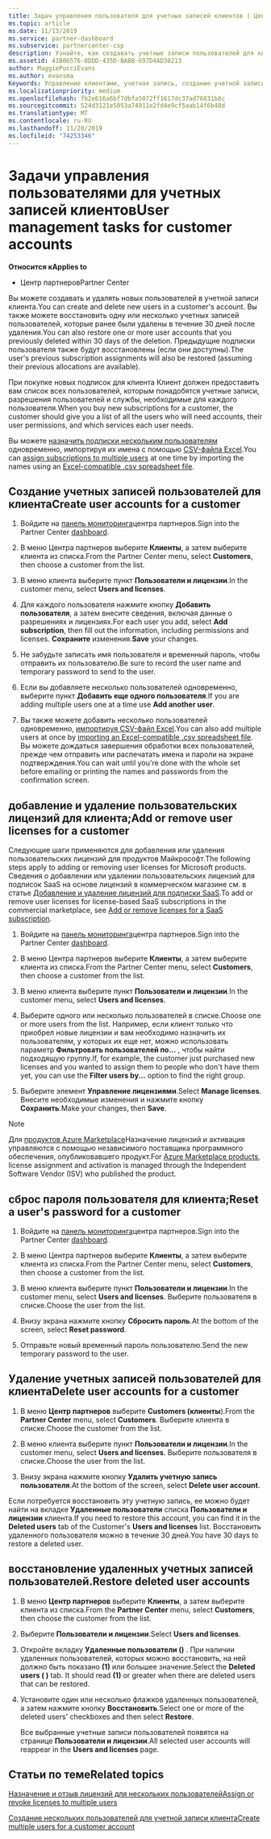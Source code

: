 ```yaml
---
title: Задач управления пользователя для учетных записей клиентов | Центр партнеров
ms.topic: article
ms.date: 11/13/2019
ms.service: partner-dashboard
ms.subservice: partnercenter-csp
description: Узнайте, как создавать учетные записи пользователей для клиентов, добавлять или удалять пользовательские лицензии, сбрасывать пароли пользователей, удалять учетные записи пользователей и восстанавливать их.
ms.assetid: 41B06576-8DDD-435D-BABB-697D4AD30213
author: MaggiePucciEvans
ms.author: evansma
Keywords: Управление клиентами, учетная запись, создание учетной записи, лицензии, назначение лицензии, Управление пользователями, пароль, сброс пароля, смена пароля
ms.localizationpriority: medium
ms.openlocfilehash: fb2e616a6bf7dbfa5072ff1617dc37ad76831b8c
ms.sourcegitcommit: 524d3121e5053a74911e2fd4e9cf5aab14f6b48d
ms.translationtype: MT
ms.contentlocale: ru-RU
ms.lasthandoff: 11/20/2019
ms.locfileid: "74253346"
---
```

# <a name="user-management-tasks-for-customer-accounts"></a><span data-ttu-id="54070-104">Задачи управления пользователями для учетных записей клиентов</span><span class="sxs-lookup"><span data-stu-id="54070-104">User management tasks for customer accounts</span></span>

<span data-ttu-id="54070-105">**Относится к**</span><span class="sxs-lookup"><span data-stu-id="54070-105">**Applies to**</span></span>

- <span data-ttu-id="54070-106">Центр партнеров</span><span class="sxs-lookup"><span data-stu-id="54070-106">Partner Center</span></span>

<span data-ttu-id="54070-107">Вы можете создавать и удалять новых пользователей в учетной записи клиента.</span><span class="sxs-lookup"><span data-stu-id="54070-107">You can create and delete new users in a customer's account.</span></span> <span data-ttu-id="54070-108">Вы также можете восстановить одну или несколько учетных записей пользователей, которые ранее были удалены в течение 30 дней после удаления.</span><span class="sxs-lookup"><span data-stu-id="54070-108">You can also restore one or more user accounts that you previously deleted within 30 days of the deletion.</span></span> <span data-ttu-id="54070-109">Предыдущие подписки пользователя также будут восстановлены (если они доступны).</span><span class="sxs-lookup"><span data-stu-id="54070-109">The user's previous subscription assignments will also be restored (assuming their previous allocations are available).</span></span>

<span data-ttu-id="54070-110">При покупке новых подписок для клиента Клиент должен предоставить вам список всех пользователей, которым понадобятся учетные записи, разрешения пользователей и службы, необходимые для каждого пользователя.</span><span class="sxs-lookup"><span data-stu-id="54070-110">When you buy new subscriptions for a customer, the customer should give you a list of all the users who will need accounts, their user permissions, and which services each user needs.</span></span>  

<span data-ttu-id="54070-111">Вы можете [назначить подписки нескольким пользователям](bulk-license-provisioning-for-multiple-users.md) одновременно, импортируя их имена с помощью [CSV-файла Excel](adding-multiple-users-to-a-customer-account.md).</span><span class="sxs-lookup"><span data-stu-id="54070-111">You can [assign subscriptions to multiple users](bulk-license-provisioning-for-multiple-users.md) at one time by importing the names using an [Excel-compatible .csv spreadsheet file](adding-multiple-users-to-a-customer-account.md).</span></span>

<a href="" id="createuseraccounts"></a>

## <a name="create-user-accounts-for-a-customer"></a><span data-ttu-id="54070-112">Создание учетных записей пользователей для клиента</span><span class="sxs-lookup"><span data-stu-id="54070-112">Create user accounts for a customer</span></span>

1. <span data-ttu-id="54070-113">Войдите на [панель мониторинга](https://partner.microsoft.com/dashboard)центра партнеров.</span><span class="sxs-lookup"><span data-stu-id="54070-113">Sign into the Partner Center [dashboard](https://partner.microsoft.com/dashboard).</span></span>

2. <span data-ttu-id="54070-114">В меню Центра партнеров выберите **Клиенты**, а затем выберите клиента из списка.</span><span class="sxs-lookup"><span data-stu-id="54070-114">From the Partner Center menu, select **Customers**, then choose a customer from the list.</span></span>

3. <span data-ttu-id="54070-115">В меню клиента выберите пункт **Пользователи и лицензии**.</span><span class="sxs-lookup"><span data-stu-id="54070-115">In the customer menu, select **Users and licenses**.</span></span>

4. <span data-ttu-id="54070-116">Для каждого пользователя нажмите кнопку **Добавить пользователя**, а затем внесите сведения, включая данные о разрешениях и лицензиях.</span><span class="sxs-lookup"><span data-stu-id="54070-116">For each user you add, select **Add subscription**, then fill out the information, including permissions and licenses.</span></span> <span data-ttu-id="54070-117">**Сохраните** изменения.</span><span class="sxs-lookup"><span data-stu-id="54070-117">**Save** your changes.</span></span>

5. <span data-ttu-id="54070-118">Не забудьте записать имя пользователя и временный пароль, чтобы отправить их пользователю.</span><span class="sxs-lookup"><span data-stu-id="54070-118">Be sure to record the user name and temporary password to send to the user.</span></span>

6. <span data-ttu-id="54070-119">Если вы добавляете несколько пользователей одновременно, выберите пункт **Добавить еще одного пользователя**.</span><span class="sxs-lookup"><span data-stu-id="54070-119">If you are adding multiple users one at a time use **Add another user**.</span></span>

7. <span data-ttu-id="54070-120">Вы также можете добавить несколько пользователей одновременно, [импортируя CSV-файл Excel](adding-multiple-users-to-a-customer-account.md).</span><span class="sxs-lookup"><span data-stu-id="54070-120">You can also add multiple users at once by [importing an Excel-compatible .csv spreadsheet file](adding-multiple-users-to-a-customer-account.md).</span></span> <span data-ttu-id="54070-121">Вы можете дождаться завершения обработки всех пользователей, прежде чем отправить или распечатать имена и пароли на экране подтверждения.</span><span class="sxs-lookup"><span data-stu-id="54070-121">You can wait until you're done with the whole set before emailing or printing the names and passwords from the confirmation screen.</span></span>

<a href="" id="userlicensing"></a>

## <a name="add-or-remove-user-licenses-for-a-customer"></a><span data-ttu-id="54070-122">добавление и удаление пользовательских лицензий для клиента;</span><span class="sxs-lookup"><span data-stu-id="54070-122">Add or remove user licenses for a customer</span></span>

<span data-ttu-id="54070-123">Следующие шаги применяются для добавления или удаления пользовательских лицензий для продуктов Майкрософт.</span><span class="sxs-lookup"><span data-stu-id="54070-123">The following steps apply to adding or removing user licenses for Microsoft products.</span></span> <span data-ttu-id="54070-124">Сведения о добавлении или удалении пользовательских лицензий для подписок SaaS на основе лицензий в коммерческом магазине см. в статье [Добавление и удаление лицензий для подписки SaaS](csp-commercial-marketplace-manage.md#add-or-remove-licenses-for-a-saas-subscription).</span><span class="sxs-lookup"><span data-stu-id="54070-124">To add or remove user licenses for license-based SaaS subscriptions in the commercial marketplace, see [Add or remove licenses for a SaaS subscription](csp-commercial-marketplace-manage.md#add-or-remove-licenses-for-a-saas-subscription).</span></span>

1. <span data-ttu-id="54070-125">Войдите на [панель мониторинга](https://partner.microsoft.com/dashboard)центра партнеров.</span><span class="sxs-lookup"><span data-stu-id="54070-125">Sign into the Partner Center [dashboard](https://partner.microsoft.com/dashboard).</span></span>

2. <span data-ttu-id="54070-126">В меню Центра партнеров выберите **Клиенты**, а затем выберите клиента из списка.</span><span class="sxs-lookup"><span data-stu-id="54070-126">From the Partner Center menu, select **Customers**, then choose a customer from the list.</span></span>

3. <span data-ttu-id="54070-127">В меню клиента выберите пункт **Пользователи и лицензии**.</span><span class="sxs-lookup"><span data-stu-id="54070-127">In the customer menu, select **Users and licenses**.</span></span>

4. <span data-ttu-id="54070-128">Выберите одного или несколько пользователей в списке.</span><span class="sxs-lookup"><span data-stu-id="54070-128">Choose one or more users from the list.</span></span> <span data-ttu-id="54070-129">Например, если клиент только что приобрел новые лицензии и вам необходимо назначить их пользователям, у которых их еще нет, можно использовать параметр **Фильтровать пользователей по...** , чтобы найти подходящую группу.</span><span class="sxs-lookup"><span data-stu-id="54070-129">If, for example, the customer just purchased new licenses and you wanted to assign them to people who don't have them yet, you can use the **Filter users by...** option to find the right group.</span></span>

5. <span data-ttu-id="54070-130">Выберите элемент **Управление лицензиями**.</span><span class="sxs-lookup"><span data-stu-id="54070-130">Select **Manage licenses**.</span></span> <span data-ttu-id="54070-131">Внесите необходимые изменения и нажмите кнопку **Сохранить**.</span><span class="sxs-lookup"><span data-stu-id="54070-131">Make your changes, then **Save**.</span></span>

> [!NOTE]
> <span data-ttu-id="54070-132">Для [продуктов Azure Marketplace](csp-commercial-marketplace-manage.md#assign-licenses-and-activate-a-subscription-on-behalf-of-a-customer)Назначение лицензий и активация управляются с помощью независимого поставщика программного обеспечения, опубликовавшего продукт.</span><span class="sxs-lookup"><span data-stu-id="54070-132">For [Azure Marketplace products](csp-commercial-marketplace-manage.md#assign-licenses-and-activate-a-subscription-on-behalf-of-a-customer), license assignment and activation is managed through the Independent Software Vendor (ISV) who published the product.</span></span>

<a href="" id="resetpassword"></a>

## <a name="reset-a-users-password-for-a-customer"></a><span data-ttu-id="54070-133">сброс пароля пользователя для клиента;</span><span class="sxs-lookup"><span data-stu-id="54070-133">Reset a user's password for a customer</span></span>

1. <span data-ttu-id="54070-134">Войдите на [панель мониторинга](https://partner.microsoft.com/dashboard)центра партнеров.</span><span class="sxs-lookup"><span data-stu-id="54070-134">Sign into the Partner Center [dashboard](https://partner.microsoft.com/dashboard).</span></span>

2. <span data-ttu-id="54070-135">В меню Центра партнеров выберите **Клиенты**, а затем выберите клиента из списка.</span><span class="sxs-lookup"><span data-stu-id="54070-135">From the Partner Center menu, select **Customers**, then choose a customer from the list.</span></span>

3.  <span data-ttu-id="54070-136">В меню клиента выберите пункт **Пользователи и лицензии**.</span><span class="sxs-lookup"><span data-stu-id="54070-136">In the customer menu, select **Users and licenses**.</span></span> <span data-ttu-id="54070-137">Выберите пользователя в списке.</span><span class="sxs-lookup"><span data-stu-id="54070-137">Choose the user from the list.</span></span>

4.  <span data-ttu-id="54070-138">Внизу экрана нажмите кнопку **Сбросить пароль**.</span><span class="sxs-lookup"><span data-stu-id="54070-138">At the bottom of the screen, select **Reset password**.</span></span> 

5.  <span data-ttu-id="54070-139">Отправьте новый временный пароль пользователю.</span><span class="sxs-lookup"><span data-stu-id="54070-139">Send the new temporary password to the user.</span></span>

<a href="" id="deleteuseraccounts"></a>

## <a name="delete-user-accounts-for-a-customer"></a><span data-ttu-id="54070-140">Удаление учетных записей пользователей для клиента</span><span class="sxs-lookup"><span data-stu-id="54070-140">Delete user accounts for a customer</span></span>

1.  <span data-ttu-id="54070-141">В меню **Центр партнеров** выберите **Customers (клиенты**).</span><span class="sxs-lookup"><span data-stu-id="54070-141">From the **Partner Center** menu, select **Customers**.</span></span> <span data-ttu-id="54070-142">Выберите клиента в списке.</span><span class="sxs-lookup"><span data-stu-id="54070-142">Choose the customer from the list.</span></span>

2.  <span data-ttu-id="54070-143">В меню клиента выберите пункт **Пользователи и лицензии**.</span><span class="sxs-lookup"><span data-stu-id="54070-143">In the customer menu, select **Users and licenses**.</span></span> <span data-ttu-id="54070-144">Выберите пользователя в списке.</span><span class="sxs-lookup"><span data-stu-id="54070-144">Choose the user from the list.</span></span>

3.  <span data-ttu-id="54070-145">Внизу экрана нажмите кнопку **Удалить учетную запись пользователя**.</span><span class="sxs-lookup"><span data-stu-id="54070-145">At the bottom of the screen, select **Delete user account**.</span></span>

<span data-ttu-id="54070-146">Если потребуется восстановить эту учетную запись, ее можно будет найти на вкладке **Удаленные пользователи** списка **Пользователи и лицензии** клиента.</span><span class="sxs-lookup"><span data-stu-id="54070-146">If you need to restore this account, you can find it in the **Deleted users** tab of the Customer's **Users and licenses** list.</span></span> <span data-ttu-id="54070-147">Восстановить удаленного пользователя можно в течение 30 дней.</span><span class="sxs-lookup"><span data-stu-id="54070-147">You have 30 days to restore a deleted user.</span></span>

<a href="" id="restoreuseraccounts"></a>

## <a name="restore-deleted-user-accounts"></a><span data-ttu-id="54070-148">восстановление удаленных учетных записей пользователей.</span><span class="sxs-lookup"><span data-stu-id="54070-148">Restore deleted user accounts</span></span>

1.  <span data-ttu-id="54070-149">В меню **Центр партнеров** выберите **Клиенты**, а затем выберите клиента из списка.</span><span class="sxs-lookup"><span data-stu-id="54070-149">From the **Partner Center** menu, select **Customers**, then choose the customer from the list.</span></span>

2.  <span data-ttu-id="54070-150">Выберите **Пользователи и лицензии**.</span><span class="sxs-lookup"><span data-stu-id="54070-150">Select **Users and licenses**.</span></span>

3.  <span data-ttu-id="54070-151">Откройте вкладку **Удаленные пользователи ()** . При наличии удаленных пользователей, которых можно восстановить, на ней должно быть показано **(1)** или большее значение.</span><span class="sxs-lookup"><span data-stu-id="54070-151">Select the **Deleted users ( )** tab. It should read **(1)** or greater when there are deleted users that can be restored.</span></span>

4.  <span data-ttu-id="54070-152">Установите один или несколько флажков удаленных пользователей, а затем нажмите кнопку **Восстановить**.</span><span class="sxs-lookup"><span data-stu-id="54070-152">Select one or more of the deleted users' checkboxes and then select **Restore**.</span></span>

    <span data-ttu-id="54070-153">Все выбранные учетные записи пользователей появятся на странице **Пользователи и лицензии**.</span><span class="sxs-lookup"><span data-stu-id="54070-153">All selected user accounts will reappear in the **Users and licenses** page.</span></span>

## <a name="related-topics"></a><span data-ttu-id="54070-154">Статьи по теме</span><span class="sxs-lookup"><span data-stu-id="54070-154">Related topics</span></span>


[<span data-ttu-id="54070-155">Назначение и отзыв лицензий для нескольких пользователей</span><span class="sxs-lookup"><span data-stu-id="54070-155">Assign or revoke licenses to multiple users</span></span>](bulk-license-provisioning-for-multiple-users.md)

[<span data-ttu-id="54070-156">Создание нескольких пользователей для учетной записи клиента</span><span class="sxs-lookup"><span data-stu-id="54070-156">Create multiple users for a customer account</span></span>](adding-multiple-users-to-a-customer-account.md)